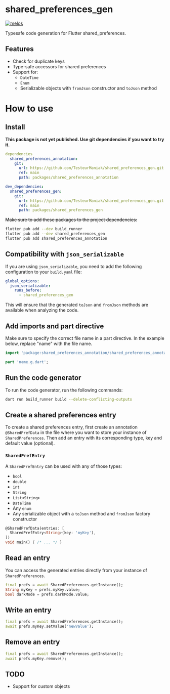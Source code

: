 # shared_preferences_gen

[![melos](https://img.shields.io/badge/maintained%20with-melos-f700ff.svg)](https://github.com/invertase/melos)

Typesafe code generation for Flutter shared_preferences.

## Features

* Check for duplicate keys
* Type-safe accessors for shared preferences
* Support for:
  * `DateTime`
  * `Enum`
  * Serializable objects with `fromJson` constructor and `toJson` method

# How to use

## Install

**This package is not yet published. Use git dependencies if you want to try it.**

```yaml
dependencies
  shared_preferences_annotation:
    git:
      url: https://github.com/TesteurManiak/shared_preferences_gen.git
      ref: main
      path: packages/shared_preferences_annotation

dev_dependencies:
  shared_preferences_gen:
    git:
      url: https://github.com/TesteurManiak/shared_preferences_gen.git
      ref: main
      path: packages/shared_preferences_gen
```

~~Make sure to add these packages to the project dependencies:~~

```sh
flutter pub add --dev build_runner
flutter pub add --dev shared_preferences_gen
flutter pub add shared_preferences_annotation
```

## Compatibility with `json_serializable`

If you are using `json_serializable`, you need to add the following configuration to your `build.yaml` file:

```yaml
global_options:
  json_serializable:
    runs_before:
      - shared_preferences_gen
```

This will ensure that the generated `toJson` and `fromJson` methods are available when analyzing the code.

## Add imports and part directive

Make sure to specify the correct file name in a part directive. In the example below, replace "name" with the file name.

```dart
import 'package:shared_preferences_annotation/shared_preferences_annotation.dart';

part 'name.g.dart';
```

## Run the code generator

To run the code generator, run the following commands:

```sh
dart run build_runner build --delete-conflicting-outputs
```

## Create a shared preferences entry

To create a shared preferences entry, first create an annotation `@SharedPrefData` in the file where you want to store your instance of `SharedPreferences`. Then add an entry with its corresponding type, key and default value (optional).

### `SharedPrefEntry`

A `SharedPrefEntry` can be used with any of those types:

* `bool`
* `double`
* `int`
* `String`
* `List<String>`
* `DateTime`
* Any `enum`
* Any serializable object with a `toJson` method and `fromJson` factory constructor

```dart
@SharedPrefData(entries: [
  SharedPrefEntry<String>(key: 'myKey'),
])
void main() { /* ... */ }
```

## Read an entry

You can access the generated entries directly from your instance of `SharedPreferences`.

```dart
final prefs = await SharedPreferences.getInstance();
String myKey = prefs.myKey.value;
bool darkMode = prefs.darkMode.value;
```

## Write an entry

```dart
final prefs = await SharedPreferences.getInstance();
await prefs.myKey.setValue('newValue');
```

## Remove an entry

```dart
final prefs = await SharedPreferences.getInstance();
await prefs.myKey.remove();
```

## TODO

* Support for custom objects